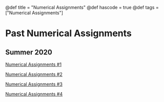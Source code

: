 @def title = "Numerical Assignments"
@def hascode = true
@def tags = ["Numerical Assignments"]

# Past Numerical Assignments

## Summer 2020

[Numerical Assignments #1](ME_417_Control_of_Mechanical_Systems_Summer_2020_-_Num_Assignment_1.pdf)

[Numerical Assignments #2](ME_417_Control_of_Mechanical_Systems_Summer_2020_-_Num_Assignment_2.pdf)

[Numerical Assignments #3](ME_417_Control_of_Mechanical_Systems_Summer_2020_-_Num_Assignment_3.pdf)

[Numerical Assignments #4](ME_417_Control_of_Mechanical_Systems_Summer_2020_-_Num_Assignment_4.pdf)


